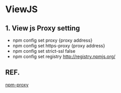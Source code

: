 # ViewJS

## 1. View js Proxy setting

* npm config set proxy {proxy address}
* npm config set https-proxy {proxy address}
* npm config set strict-ssl false
* npm config set registry http://registry.npmjs.org/





## REF.

[npm-proxy](leechwin.tistory.com/entry/NPM-Proxy-설정)